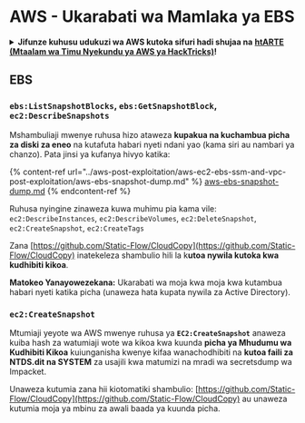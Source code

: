 # AWS - Ukarabati wa Mamlaka ya EBS

<details>

<summary><strong>Jifunze kuhusu udukuzi wa AWS kutoka sifuri hadi shujaa na</strong> <a href="https://training.hacktricks.xyz/courses/arte"><strong>htARTE (Mtaalam wa Timu Nyekundu ya AWS ya HackTricks)</strong></a><strong>!</strong></summary>

Njia nyingine za kusaidia HackTricks:

* Ikiwa unataka kuona **kampuni yako ikionekana kwenye HackTricks** au **kupakua HackTricks kwa PDF** Angalia [**MIPANGO YA KUJIUNGA**](https://github.com/sponsors/carlospolop)!
* Pata [**bidhaa rasmi za PEASS & HackTricks**](https://peass.creator-spring.com)
* Gundua [**Familia ya PEASS**](https://opensea.io/collection/the-peass-family), mkusanyiko wetu wa [**NFTs**](https://opensea.io/collection/the-peass-family) za kipekee
* **Jiunge na** 💬 [**Kikundi cha Discord**](https://discord.gg/hRep4RUj7f) au kikundi cha [**telegram**](https://t.me/peass) au **tufuate** kwenye **Twitter** 🐦 [**@hacktricks_live**](https://twitter.com/hacktricks_live)**.**
* **Shiriki mbinu zako za udukuzi kwa kuwasilisha PRs kwa** [**HackTricks**](https://github.com/carlospolop/hacktricks) na [**HackTricks Cloud**](https://github.com/carlospolop/hacktricks-cloud) repos za github.

</details>

## EBS

### `ebs:ListSnapshotBlocks`, `ebs:GetSnapshotBlock`, `ec2:DescribeSnapshots`

Mshambuliaji mwenye ruhusa hizo ataweza **kupakua na kuchambua picha za diski za eneo** na kutafuta habari nyeti ndani yao (kama siri au nambari ya chanzo). Pata jinsi ya kufanya hivyo katika:

{% content-ref url="../aws-post-exploitation/aws-ec2-ebs-ssm-and-vpc-post-exploitation/aws-ebs-snapshot-dump.md" %}
[aws-ebs-snapshot-dump.md](../aws-post-exploitation/aws-ec2-ebs-ssm-and-vpc-post-exploitation/aws-ebs-snapshot-dump.md)
{% endcontent-ref %}

Ruhusa nyingine zinaweza kuwa muhimu pia kama vile: `ec2:DescribeInstances`, `ec2:DescribeVolumes`, `ec2:DeleteSnapshot`, `ec2:CreateSnapshot`, `ec2:CreateTags`

Zana [https://github.com/Static-Flow/CloudCopy](https://github.com/Static-Flow/CloudCopy) inatekeleza shambulio hili la k**utoa nywila kutoka kwa kudhibiti kikoa**.

**Matokeo Yanayowezekana:** Ukarabati wa moja kwa moja kwa kutambua habari nyeti katika picha (unaweza hata kupata nywila za Active Directory).

### **`ec2:CreateSnapshot`**

Mtumiaji yeyote wa AWS mwenye ruhusa ya **`EC2:CreateSnapshot`** anaweza kuiba hash za watumiaji wote wa kikoa kwa kuunda **picha ya Mhudumu wa Kudhibiti Kikoa** kuiunganisha kwenye kifaa wanachodhibiti na **kutoa faili za NTDS.dit na SYSTEM** za usajili kwa matumizi na mradi wa secretsdump wa Impacket.

Unaweza kutumia zana hii kiotomatiki shambulio: [https://github.com/Static-Flow/CloudCopy](https://github.com/Static-Flow/CloudCopy) au unaweza kutumia moja ya mbinu za awali baada ya kuunda picha.
